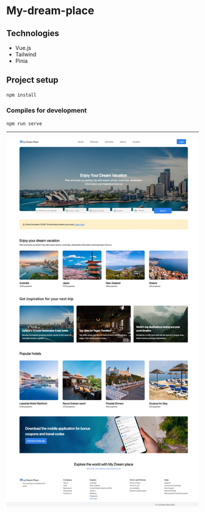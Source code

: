 # My-dream-place
## Technologies
<ul>
  <li>Vue.js</li>
  <li>Tailwind</li>
  <li>Pinia</li>
</ul>

## Project setup
```
npm install
```

### Compiles for development
```
npm run serve
```
<hr>
<img src="project pic.jpeg">
